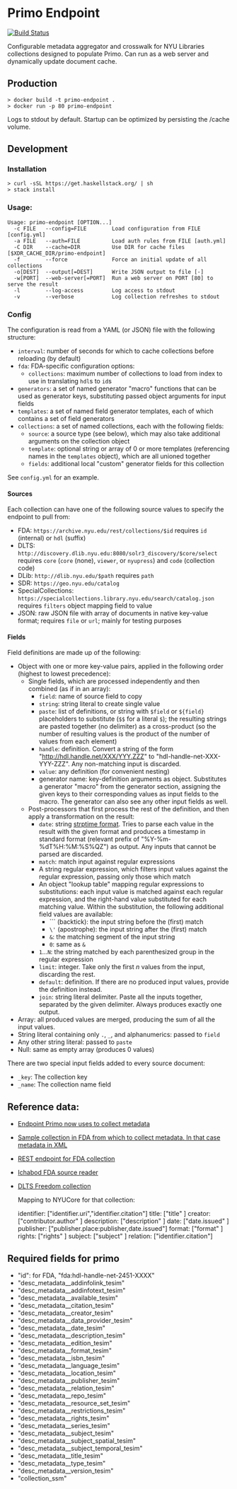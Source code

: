 # Primo Endpoint

[![Build Status](https://travis-ci.org/NYULibraries/primo-endpoint.svg?branch=master)](https://travis-ci.org/NYULibraries/primo-endpoint)

Configurable metadata aggregator and crosswalk for NYU Libraries collections designed to populate Primo.
Can run as a web server and dynamically update document cache.

## Production

```
> docker build -t primo-endpoint .
> docker run -p 80 primo-endpoint
```

Logs to stdout by default.  Startup can be optimized by persisting the /cache volume.

## Development

### Installation

```
> curl -sSL https://get.haskellstack.org/ | sh
> stack install
```

### Usage:

```
Usage: primo-endpoint [OPTION...]
  -c FILE   --config=FILE        Load configuration from FILE [config.yml]
  -a FILE   --auth=FILE          Load auth rules from FILE [auth.yml]
  -C DIR    --cache=DIR          Use DIR for cache files [$XDR_CACHE_DIR/primo-endpoint]
  -f        --force              Force an initial update of all collections
  -o[DEST]  --output[=DEST]      Write JSON output to file [-]
  -w[PORT]  --web-server[=PORT]  Run a web server on PORT [80] to serve the result
  -l        --log-access         Log access to stdout
  -v        --verbose            Log collection refreshes to stdout
```

### Config

The configuration is read from a YAML (or JSON) file with the following structure:

* `interval`: number of seconds for which to cache collections before reloading (by default)
* `fda`: FDA-specific configuration options:
    * `collections`: maximum number of collections to load from index to use in translating `hdl`s to `id`s
* `generators`: a set of named generator "macro" functions that can be used as generator keys, substituting passed object arguments for input fields
* `templates`: a set of named field generator templates, each of which contains a set of field generators
* `collections`: a set of named collections, each with the following fields:
    * `source`: a source type (see below), which may also take additional arguments on the collection object
    * `template`: optional string or array of 0 or more templates (referencing names in the `templates` object), which are all unioned together
    * `fields`: additional local "custom" generator fields for this collection

See `config.yml` for an example.

#### Sources

Each collection can have one of the following source values to specify the endpoint to pull from:

* FDA: `https://archive.nyu.edu/rest/collections/$id`
  requires `id` (internal) or `hdl` (suffix)
* DLTS: `http://discovery.dlib.nyu.edu:8080/solr3_discovery/$core/select`
  requires `core` (`core` (none), `viewer`, or `nyupress`) and `code` (collection code)
* DLib: `http://dlib.nyu.edu/$path`
  requires `path`
* SDR: `https://geo.nyu.edu/catalog`
* SpecialCollections: `https://specialcollections.library.nyu.edu/search/catalog.json`
  requires `filters` object mapping field to value
* JSON: raw JSON file with array of documents in native key-value format;
  requires `file` or `url`; mainly for testing purposes

#### Fields

Field definitions are made up of the following:

* Object with one or more key-value pairs, applied in the following order (highest to lowest precedence):
    * Single fields, which are processed independently and then combined (as if in an array):
        * `field`: name of source field to copy
        * `string`: string literal to create single value
        * `paste`: list of definitions, or string with `$field` or `${field}` placeholders to substitute (`$$` for a literal `$`); the resulting strings are pasted together (no delimiter) as a cross-product (so the number of resulting values is the product of the number of values from each element)
        * `handle`: definition. Convert a string of the form "http://hdl.handle.net/XXX/YYY.ZZZ" to "hdl-handle-net-XXX-YYY-ZZZ".  Any non-matching input is discarded.
        * `value`: any definition (for convenient nesting)
        * generator name: key-definition arguments as object. Substitutes a generator "macro" from the generator section, assigning the given keys to their corresponding values as input fields to the macro.  The generator can also see any other input fields as well.
    * Post-processors that first process the rest of the definition, and then apply a transformation on the result:
        * `date`: string [strptime format](http://hackage.haskell.org/package/time/docs/Data-Time-Format.html).  Tries to parse each value in the result with the given format and produces a timestamp in standard format (relevant prefix of "%Y-%m-%dT%H:%M:%S%QZ") as output. Any inputs that cannot be parsed are discarded.
        * `match`: match input against regular expressions
	    * A string regular expression, which filters input values against the regular expression, passing only those which match
	    * An object "lookup table" mapping regular expressions to substitutions: each input value is matched against each regular expression, and the right-hand value substituted for each matching value. Within the substitution, the following additional field values are available:
	        * `\`` (backtick): the input string before the (first) match
	        * `\'` (apostrophe): the input string after the (first) match
	        * `&`: the matching segment of the input string
	        * `0`: same as `&`
		* `1`...`N`: the string matched by each parenthesized group in the regular expression
        * `limit`: integer. Take only the first *n* values from the input, discarding the rest.
        * `default`: definition. If there are no produced input values, provide the definition instead.
        * `join`: string literal delimiter. Paste all the inputs together, separated by the given delimiter.  Always produces exactly one output.
* Array: all produced values are merged, producing the sum of all the input values.
* String literal containing only `.`, `_`, and alphanumerics: passed to `field`
* Any other string literal: passed to `paste`
* Null: same as empty array (produces 0 values)

There are two special input fields added to every source document:

* `_key`: The collection key
* `_name`: The collection name field

## Reference data:

* [Endpoint Primo now uses to collect metadata](https://ichabod.library.nyu.edu/catalog.json?page=2)
* [ Sample collection in FDA from which to collect metadata. In that case metadata in XML ](https://archive.nyu.edu/request?verb=ListRecords&metadataPrefix=oai_dc&set=hdl_2451_33605)
* [REST endpoint for FDA collection](https://archive.nyu.edu/rest/collections/631/items?expand=metadata,parentCollection)
* [Ichabod FDA source reader](https://github.com/NYULibraries/ichabod/blob/development/lib/ichabod/resource_set/source_readers/fda_collection_rest_reader.rb)
* [DLTS Freedom collection](http://discovery.dlib.nyu.edu:8080/solr3_discovery/viewer/select?fq=sm_collection_code:fdm&wt=json)
  
  Mapping to NYUCore for that collection:

  identifier: ["identifier.uri","identifier.citation"]
  title: ["title" ]
  creator: ["contributor.author" ]
  description: ["description" ]
  date: ["date.issued" ]
  publisher: ["publisher.place:publisher,date.issued"]
  format: ["format" ]
  rights: ["rights" ]
  subject: ["subject" ]
  relation: ["identifier.citation"]

## Required fields for primo

* "id": for FDA, "fda:hdl-handle-net-2451-XXXX"
* "desc_metadata__addinfolink_tesim"
* "desc_metadata__addinfotext_tesim"
* "desc_metadata__available_tesim"
* "desc_metadata__citation_tesim"
* "desc_metadata__creator_tesim"
* "desc_metadata__data_provider_tesim"
* "desc_metadata__date_tesim"
* "desc_metadata__description_tesim"
* "desc_metadata__edition_tesim"
* "desc_metadata__format_tesim"
* "desc_metadata__isbn_tesim"
* "desc_metadata__language_tesim"
* "desc_metadata__location_tesim"
* "desc_metadata__publisher_tesim"
* "desc_metadata__relation_tesim"
* "desc_metadata__repo_tesim"
* "desc_metadata__resource_set_tesim"
* "desc_metadata__restrictions_tesim"
* "desc_metadata__rights_tesim"
* "desc_metadata__series_tesim"
* "desc_metadata__subject_tesim"
* "desc_metadata__subject_spatial_tesim"
* "desc_metadata__subject_temporal_tesim"
* "desc_metadata__title_tesim"
* "desc_metadata__type_tesim"
* "desc_metadata__version_tesim"
* "collection_ssm"
